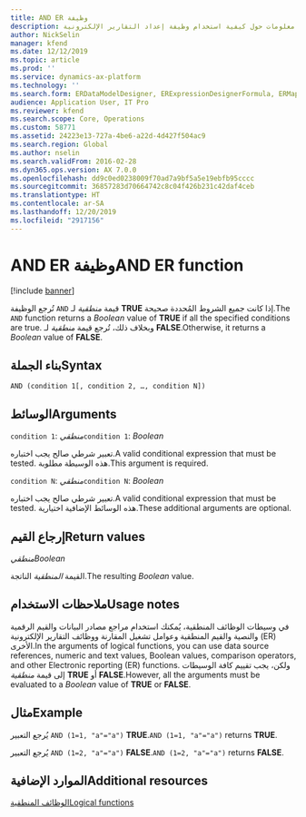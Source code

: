 ```yaml
---
title: AND ER وظيفة
description: يوفر هذا الموضوع معلومات حول كيفية استخدام وظيفة إعداد التقارير الإلكترونية AND (ER).
author: NickSelin
manager: kfend
ms.date: 12/12/2019
ms.topic: article
ms.prod: ''
ms.service: dynamics-ax-platform
ms.technology: ''
ms.search.form: ERDataModelDesigner, ERExpressionDesignerFormula, ERMappedFormatDesigner, ERModelMappingDesigner
audience: Application User, IT Pro
ms.reviewer: kfend
ms.search.scope: Core, Operations
ms.custom: 58771
ms.assetid: 24223e13-727a-4be6-a22d-4d427f504ac9
ms.search.region: Global
ms.author: nselin
ms.search.validFrom: 2016-02-28
ms.dyn365.ops.version: AX 7.0.0
ms.openlocfilehash: dd9c0ed0238009f70ad7a9bf5a5e19ebfb95cccc
ms.sourcegitcommit: 36857283d70664742c8c04f426b231c42daf4ceb
ms.translationtype: HT
ms.contentlocale: ar-SA
ms.lasthandoff: 12/20/2019
ms.locfileid: "2917156"
---
```

# <span data-ttu-id="2235a-103"><a name="AND">AND ER وظيفة</a></span><span class="sxs-lookup"><span data-stu-id="2235a-103"><a name="AND">AND ER function</a></span></span>

[!include [banner](../includes/banner.md)]

<span data-ttu-id="2235a-104">تُرجع الوظيفة `AND` قيمة *منطقية* لـ **TRUE** إذا كانت جميع الشروط المُحددة صحيحة.</span><span class="sxs-lookup"><span data-stu-id="2235a-104">The `AND` function returns a *Boolean* value of **TRUE** if all the specified conditions are true.</span></span> <span data-ttu-id="2235a-105">وبخلاف ذلك، تُرجع قيمة *منطقية* لـ **FALSE**.</span><span class="sxs-lookup"><span data-stu-id="2235a-105">Otherwise, it returns a *Boolean* value of **FALSE**.</span></span>

## <a name="syntax"></a><span data-ttu-id="2235a-106">بناء الجملة</span><span class="sxs-lookup"><span data-stu-id="2235a-106">Syntax</span></span>

```
AND (condition 1[, condition 2, …, condition N])
```

## <a name="arguments"></a><span data-ttu-id="2235a-107">الوسائط</span><span class="sxs-lookup"><span data-stu-id="2235a-107">Arguments</span></span>

<span data-ttu-id="2235a-108">`condition 1`: *منطقي*</span><span class="sxs-lookup"><span data-stu-id="2235a-108">`condition 1`: *Boolean*</span></span>

<span data-ttu-id="2235a-109">تعبير شرطي صالح يجب اختباره.</span><span class="sxs-lookup"><span data-stu-id="2235a-109">A valid conditional expression that must be tested.</span></span> <span data-ttu-id="2235a-110">هذه الوسيطة مطلوبة.</span><span class="sxs-lookup"><span data-stu-id="2235a-110">This argument is required.</span></span>

<span data-ttu-id="2235a-111">`condition N`: *منطقي*</span><span class="sxs-lookup"><span data-stu-id="2235a-111">`condition N`: *Boolean*</span></span>

<span data-ttu-id="2235a-112">تعبير شرطي صالح يجب اختباره.</span><span class="sxs-lookup"><span data-stu-id="2235a-112">A valid conditional expression that must be tested.</span></span> <span data-ttu-id="2235a-113">هذه الوسائط الإضافية اختيارية.</span><span class="sxs-lookup"><span data-stu-id="2235a-113">These additional arguments are optional.</span></span>

## <a name="return-values"></a><span data-ttu-id="2235a-114">إرجاع القيم</span><span class="sxs-lookup"><span data-stu-id="2235a-114">Return values</span></span>

<span data-ttu-id="2235a-115">*منطقي*</span><span class="sxs-lookup"><span data-stu-id="2235a-115">*Boolean*</span></span>

<span data-ttu-id="2235a-116">القيمة *المنطقية* الناتجة.</span><span class="sxs-lookup"><span data-stu-id="2235a-116">The resulting *Boolean* value.</span></span>

## <a name="usage-notes"></a><span data-ttu-id="2235a-117">ملاحظات الاستخدام</span><span class="sxs-lookup"><span data-stu-id="2235a-117">Usage notes</span></span>

<span data-ttu-id="2235a-118">في وسيطات الوظائف المنطقية، يُمكنك استخدام مراجع مصادر البيانات والقيم الرقمية والنصية والقيم المنطقية وعوامل تشغيل المقارنة ووظائف التقارير الإلكترونية (ER) الأخرى.</span><span class="sxs-lookup"><span data-stu-id="2235a-118">In the arguments of logical functions, you can use data source references, numeric and text values, Boolean values, comparison operators, and other Electronic reporting (ER) functions.</span></span> <span data-ttu-id="2235a-119">ولكن، يجب تقييم كافة الوسيطات إلى قيمة *منطقية* **TRUE** أو **FALSE**.</span><span class="sxs-lookup"><span data-stu-id="2235a-119">However, all the arguments must be evaluated to a *Boolean* value of **TRUE** or **FALSE**.</span></span>

## <a name="example"></a><span data-ttu-id="2235a-120">مثال</span><span class="sxs-lookup"><span data-stu-id="2235a-120">Example</span></span>

<span data-ttu-id="2235a-121">يُرجع التعبير `AND (1=1, "a"="a")` **TRUE**.</span><span class="sxs-lookup"><span data-stu-id="2235a-121">`AND (1=1, "a"="a")` returns **TRUE**.</span></span>

<span data-ttu-id="2235a-122">يُرجع التعبير `AND (1=2, "a"="a")` **FALSE**.</span><span class="sxs-lookup"><span data-stu-id="2235a-122">`AND (1=2, "a"="a")` returns **FALSE**.</span></span>

## <a name="additional-resources"></a><span data-ttu-id="2235a-123">الموارد الإضافية</span><span class="sxs-lookup"><span data-stu-id="2235a-123">Additional resources</span></span>

[<span data-ttu-id="2235a-124">الوظائف المنطقية</span><span class="sxs-lookup"><span data-stu-id="2235a-124">Logical functions</span></span>](er-functions-category-logical.md)
